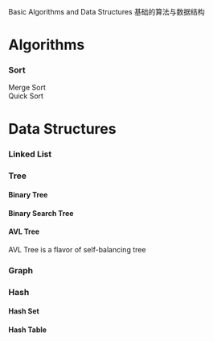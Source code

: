 Basic Algorithms and Data Structures 基础的算法与数据结构

# Algorithms
### Sort
Merge Sort  
Quick Sort  

# Data Structures
### Linked List

### Tree
#### Binary Tree
#### Binary Search Tree
#### AVL Tree
AVL Tree is a flavor of self-balancing tree  

### Graph

### Hash
#### Hash Set
#### Hash Table
